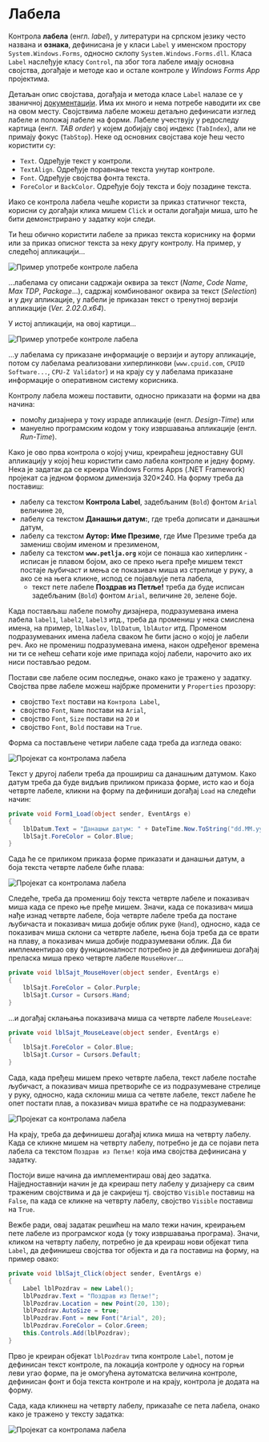 # Лабела

Контрола **лабела** (енгл. *label*), у литератури на српском језику често
названа и **ознака**, дефинисана је у класи `Label` у именском простору
`System.Windows.Forms`, односно склопу `System.Windows.Forms.dll`. Класа
`Label` наслеђује класу `Control`, па због тога лабеле имају основна својства,
догађаје и методе као и остале контроле у *Windows Forms App* пројектима.

Детаљан опис својстава, догађаја и метода класе `Label` налазе се у званичној
[документацији](https://learn.microsoft.com/en-us/dotnet/api/system.windows.forms.label?view=netframework-4.8).
Има их много и нема потребе наводити их све на овом месту. Својствима лабеле
можеш детаљно дефинисати изглед лабеле и положај лабеле на форми. Лабеле
учествују у редоследу картица (енгл. *TAB order*) у којем добијају свој индекс
(`TabIndex`), али не примају фокус (`TabStop`). Неке од основних својстава које
ћеш често користити су:

* `Text`. Одређује текст у контроли.
* `TextAlign`. Одређује поравнање текста унутар контроле.
* `Font`. Одређује својства фонта текста.
* `ForeColor` и `BackColor`. Одређује боју текста и боју позадине текста.

Иако се контрола лабела чешће користи за приказ статичног текста, корисни су
догађаји клика мишем `Click` и остали догађаји миша, што ће бити демонстрирано
у задатку који следи.

Ти ћеш обично користити лабеле за приказ текста кориснику на форми или за
приказ описног текста за неку другу контролу. На пример, у следећој
апликацији...

![Пример употребе контроле лабела](./images/labela-primer-upotrebe1.png)

...лабелама су описани садржаји оквира за текст (*Name*, *Code Name*,
*Max TDP*, *Package*...), садржај комбинованог оквира за текст (*Selection*) и
у дну апликације, у лабели је приказан текст о тренутној верзији апликације
(*Ver. 2.02.0.x64*).

У истој апликацији, на овој картици...

![Пример употребе контроле лабела](./images/labela-primer-upotrebe2.png)

...у лабелама су приказане информације о верзији и аутору апликације, потом су
лабелама реализовани хиперлинкови (`www.cpuid.com`, `CPUID Software...`,
`CPU-Z Validator`) и на крају су у лабелама приказане информације о оперативном
систему корисника.

Контролу лабела можеш поставити, односно приказати на форми на два начина:

* помоћу дизајнера у току израде апликације (енгл. *Design-Time*) или
* мануелно програмским кодом у току извршавања апликације (енгл. *Run-Time*).

Како је ово прва контрола о којој учиш, креираћеш једноставну GUI апликацију
у којој ћеш користити само лабела контроле и једну форму. Нека је задатак да
се креира Windows Forms Apps (.NET Framework) пројекат са једном формом
димензија 320×240. На форму треба да поставиш:

* лабелу са текстом **Контрола Label**, задебљаним (`Bold`) фонтом `Arial`
величине `20`,
* лабелу са текстом **Данашњи датум:**, где треба дописати и данашњи датум,
* лабелу са текстом **Аутор: Име Презиме**, где Име Презиме треба да замениш
својим именом и презименом,
* лабелу са текстом **`www.petlja.org`** који се понаша као хиперлинк - исписан
је плавом бојом, ако се преко њега пређе мишем текст постаје љубичаст и мења се
показивач миша из стрелице у руку, а ако се на њега кликне, испод се појављује
пета лабела,
  * текст пете лабеле **Поздрав из Петље!** треба да буде исписан задебљаним
  (`Bold`) фонтом `Arial`, величине `20`, зелене боје.

Када постављаш лабеле помоћу дизајнера, подразумевана имена лабела `label1`,
`label2`, `label3` итд., треба да промениш у нека смислена имена, на пример,
`lblNaslov`, `lblDatum`, `lblAutor` итд. Променом подразумеваних имена лабела
сваком ће бити јасно о којој је лабели реч. Ако не промениш подразумевана
имена, након одређеног времена ни ти се нећеш сећати које име припада којој
лабели, нарочито ако их ниси постављао редом.

Постави све лабеле осим последње, онако како је тражено у задатку. Својства
прве лабеле можеш најбрже променити у `Properties` прозору:

* својство `Text` постави на `Контрола Label`,
* својство `Font`, `Name` постави на `Arial`,
* својство `Font`, `Size` постави на `20` и
* својство `Font`, `Bold` постави на `True`.

Форма са постављене четири лабеле сада треба да изгледа овако:

![Пројекат са контролама лабела](./images/labela-01.png)

Текст у другој лабели треба да прошириш са данашњим датумом. Како датум треба
да буде видљив приликом приказа форме, исто као и боја четврте лабеле, кликни
на форму па дефиниши догађај `Load` на следећи начин:

```cs
private void Form1_Load(object sender, EventArgs e)
{
    lblDatum.Text = "Данашњи датум: " + DateTime.Now.ToString("dd.MM.yyyy.");
    lblSajt.ForeColor = Color.Blue;
}
```

Сада ће се приликом приказа форме приказати и данашњи датум, а боја текста
четврте лабеле биће плава:

![Пројекат са контролама лабела](./images/labela-02.png)

Следеће, треба да промениш боју текста четврте лабеле и показивач миша када се
преко ње пређе мишем. Значи, када се показивач миша нађе изнад четврте лабеле,
боја четврте лабеле треба да постане љубичаста и показивач миша добије облик
руке (`Hand`), односно, када се показивач миша склони са четврте лабеле, њена
боја треба да се врати на плаву, а показивач миша добије подразумевани облик.
Да би имплементирао ову функционалност потребно је да дефинишеш догађај
преласка миша преко четврте лабеле `MouseHover`...

```cs
private void lblSajt_MouseHover(object sender, EventArgs e)
{
    lblSajt.ForeColor = Color.Purple;
    lblSajt.Cursor = Cursors.Hand;
}
```

...и догађај склањања показивача миша са четврте лабеле `MouseLeave`:

```cs
private void lblSajt_MouseLeave(object sender, EventArgs e)
{
    lblSajt.ForeColor = Color.Blue;
    lblSajt.Cursor = Cursors.Default;
}
```

Сада, када пређеш мишем преко четврте лабела, текст лабеле постаће љубичаст, а
показивач миша претвориће се из подразумеване стрелице у руку, односно, када
склониш миша са четвте лабеле, текст лабеле ће опет постати плав, а показивач
миша вратиће се на подразумевани:

![Пројекат са контролама лабела](./images/labela-03.png)

На крају, треба да дефинишеш догађај клика миша на четврту лабелу. Када се
кликне мишем на четврту лабелу, потребно је да се појави пета лабела са текстом
`Поздрав из Петље!` која има својства дефинисана у задатку.

Постоји више начина да имплементираш овај део задатка. Најједноставнији начин
је да креираш пету лабелу у дизајнеру са свим траженим својствима и да је
сакријеш тј. својство `Visible` поставиш на `False`, па када се кликне на
четврту лабелу, својство `Visible` поставиш на `True`.

Вежбе ради, овај задатак решићеш на мало тежи начин, креирањем пете лабеле из
програмског кода (у току извршавања програма). Значи, кликом на четврту лабелу,
потребно је да креираш нови објекат типа `Label`, да дефинишеш својства тог
објекта и да га поставиш на форму, на пример овако:

```cs
private void lblSajt_Click(object sender, EventArgs e)
{
    Label lblPozdrav = new Label();
    lblPozdrav.Text = "Поздрав из Петље!";
    lblPozdrav.Location = new Point(20, 130);
    lblPozdrav.AutoSize = true;
    lblPozdrav.Font = new Font("Arial", 20);
    lblPozdrav.ForeColor = Color.Green;
    this.Controls.Add(lblPozdrav);
}
```

Прво је креиран објекат `lblPozdrav` типа контроле `Label`, потом је дефинисан
текст контроле, па локација контроле у односу на горњи леви угао форме, па је
омогућена аутоматска величина контроле, дефинисан фонт и боја текста контроле и
на крају, контрола је додата на форму.

Сада, када кликнеш на четврту лабелу, приказаће се пета лабела, онако како је
тражено у тексту задатка:

![Пројекат са контролама лабела](./images/labela-04.png)
